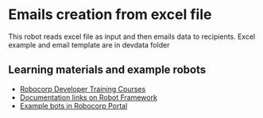 # Emails creation from excel file

This robot reads excel file as input and then emails data to recipients. Excel example and email template are in devdata folder

## Learning materials and example robots

- [Robocorp Developer Training Courses](https://robocorp.com/docs/courses)
- [Documentation links on Robot Framework](https://robocorp.com/docs/languages-and-frameworks/robot-framework)
- [Example bots in Robocorp Portal](https://robocorp.com/portal)
